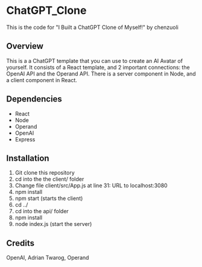 # ChatGPT_Clone

This is the code for "I Built a ChatGPT Clone of Myself!" by chenzuoli

## Overview 

This is a a ChatGPT template that you can use to create an AI Avatar of yourself. It consists
of a React template, and 2 important connections: the OpenAI API and the Operand API. There is a server component in Node, and a client component in React. 

## Dependencies
- React
- Node
- Operand
- OpenAI
- Express

## Installation

1. Git clone this repository
2. cd into the the client/ folder
3. Change file client/src/App.js at line 31: URL to localhost:3080
4. npm install
5. npm start (starts the client)
6. cd ../ 
7. cd into the api/ folder
8. npm install
9. node index.js (start the server)

## Credits

OpenAI, Adrian Twarog, Operand
